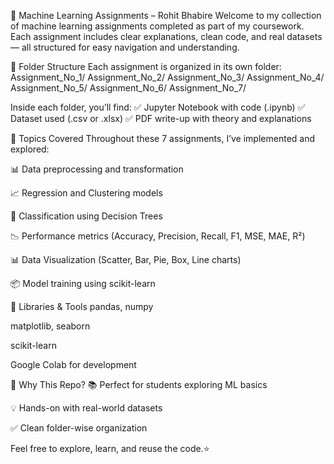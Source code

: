🧠 Machine Learning Assignments – Rohit Bhabire
Welcome to my collection of machine learning assignments completed as part of my coursework. Each assignment includes clear explanations, clean code, and real datasets — all structured for easy navigation and understanding.


📁 Folder Structure
Each assignment is organized in its own folder:
Assignment_No_1/
Assignment_No_2/
Assignment_No_3/
Assignment_No_4/
Assignment_No_5/
Assignment_No_6/
Assignment_No_7/

Inside each folder, you’ll find:
✅ Jupyter Notebook with code (.ipynb)
✅ Dataset used (.csv or .xlsx)
✅ PDF write-up with theory and explanations


💼 Topics Covered
Throughout these 7 assignments, I’ve implemented and explored:

📊 Data preprocessing and transformation

📈 Regression and Clustering models

🌳 Classification using Decision Trees

📉 Performance metrics (Accuracy, Precision, Recall, F1, MSE, MAE, R²)

📊 Data Visualization (Scatter, Bar, Pie, Box, Line charts)

📦 Model training using scikit-learn

🔧 Libraries & Tools
pandas, numpy

matplotlib, seaborn

scikit-learn

Google Colab for development

🌟 Why This Repo?
📚 Perfect for students exploring ML basics

💡 Hands-on with real-world datasets

✅ Clean folder-wise organization

Feel free to explore, learn, and reuse the code.⭐
